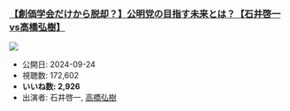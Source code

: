 ### [【創価学会だけから脱却？】公明党の目指す未来とは？【石井啓一vs高橋弘樹】](https://www.youtube.com/watch?v=5sBJekNot0Y)
[![](https://img.youtube.com/vi/5sBJekNot0Y/sddefault.jpg)](https://www.youtube.com/watch?v=5sBJekNot0Y)
-   公開日: 2024-09-24
-   視聴数: 172,602
-   **いいね数: 2,926**
-   出演者: 石井啓一, [高橋弘樹](/rehacq_fan/people/高橋弘樹 "wikilink")
